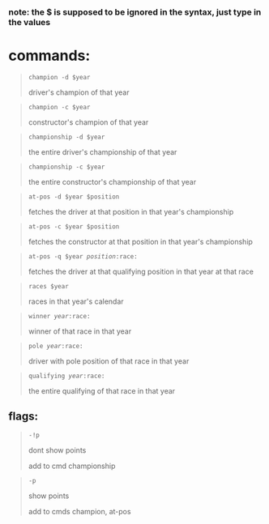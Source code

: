 ### note: the $ is supposed to be ignored in the syntax, just type in the values 

# commands:
> <code>champion -d $year</code>
>
> driver's champion of that year 

> <code>champion -c $year</code>
>
> constructor's champion of that year

> <code>championship -d $year</code>
>
> the entire driver's championship of that year

> <code>championship -c $year</code>
>
> the entire constructor's championship of that year

> <code>at-pos -d $year $position</code>
>
> fetches the driver at that position in that year's championship

> <code>at-pos -c $year $position</code>
>
> fetches the constructor at that position in that year's championship

> <code>at-pos -q $year $position :$race:</code>
>
> fetches the driver at that qualifying position in that year at that race

> <code>races $year</code>
>
> races in that year's calendar 

> <code>winner $year :$race:</code>
>
> winner of that race in that year

> <code>pole $year :$race:</code>
>
> driver with pole position of that race in that year

> <code>qualifying $year :$race:</code> 
>
> the entire qualifying of that race in that year

## flags:

> <code>-!p</code>
>
> dont show points
>
> add to cmd championship

> <code>-p</code>
> 
> show points
>
> add to cmds champion, at-pos
